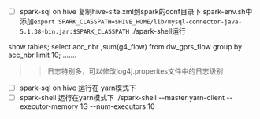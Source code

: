 - [ ] spark-sql on hive
复制hive-site.xml到spark的conf目录下
spark-env.sh中添加`export SPARK_CLASSPATH=$HIVE_HOME/lib/mysql-connector-java-5.1.38-bin.jar:$SPARK_CLASSPATH`
./spark-shell运行

show tables;
select acc_nbr ,sum(g4_flow) from dw_gprs_flow group by acc_nbr limit 10;
.......
>>日志特别多，可以修改log4j.properites文件中的日志级别
- [ ] spark-sql on hive 运行在 yarn模式下
- [ ] spark-shell 运行在yarn模式下
./spark-shell --master yarn-client  --executor-memory 1G  --num-executors 10